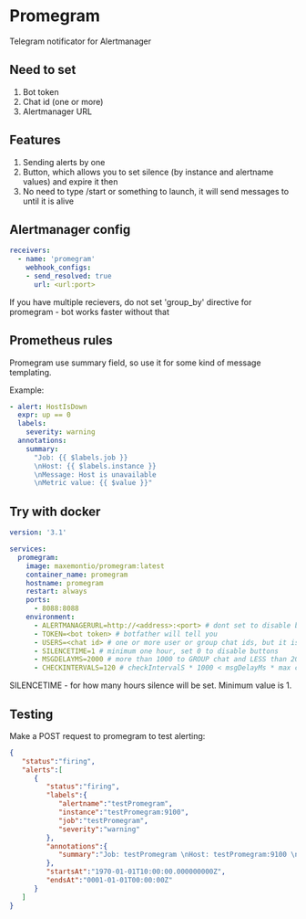 # Promegram
Telegram notificator for Alertmanager

## Need to set
1. Bot token
2. Chat id (one or more)
3. Alertmanager URL

## Features
1. Sending alerts by one
2. Button, which allows you to set silence (by instance and alertname values) and expire it then
3. No need to type /start or something to launch, it will send messages to until it is alive

## Alertmanager config
```yaml
receivers:
  - name: 'promegram'
    webhook_configs:
    - send_resolved: true
      url: <url:port>
```
If you have multiple recievers, do not set 'group_by' directive for promegram - bot works faster without that

## Prometheus rules
Promegram use summary field, so use it for some kind of message templating.

Example: 
```yaml
- alert: HostIsDown
  expr: up == 0
  labels:
    severity: warning
  annotations:
    summary: 
      "Job: {{ $labels.job }}
      \nHost: {{ $labels.instance }}
      \nMessage: Host is unavailable
      \nMetric value: {{ $value }}"
```

## Try with docker
```yaml
version: '3.1'

services:
  promegram:
    image: maxemontio/promegram:latest
    container_name: promegram
    hostname: promegram
    restart: always 
    ports:
      - 8088:8088
    environment:
      - ALERTMANAGERURL=http://<address>:<port> # dont set to disable buttons
      - TOKEN=<bot token> # botfather will tell you
      - USERS=<chat id> # one or more user or group chat ids, but it is better to use ony user chat ids because of https://core.telegram.org/bots/faq#my-bot-is-hitting-limits-how-do-i-avoid-this
      - SILENCETIME=1 # minimum one hour, set 0 to disable buttons
      - MSGDELAYMS=2000 # more than 1000 to GROUP chat and LESS than 20 messages per minute, more then 30 to SINGLE USER chat
      - CHECKINTERVALS=120 # checkIntervalS * 1000 < msgDelayMs * max count of alerts you are recieving, otherwise 429 errors
```
SILENCETIME - for how many hours silence will be set. Minimum value is 1.

## Testing
Make a POST request to promegram to test alerting:
```json
{
   "status":"firing",
   "alerts":[
      {
         "status":"firing",
         "labels":{
            "alertname":"testPromegram",
            "instance":"testPromegram:9100",
            "job":"testPromegram",
            "severity":"warning"
         },
         "annotations":{
            "summary":"Job: testPromegram \nHost: testPromegram:9100 \nMessage: Test message \nMetric value: 1"
         },
         "startsAt":"1970-01-01T10:00:00.000000000Z",
         "endsAt":"0001-01-01T00:00:00Z"
      }
   ]
}
```